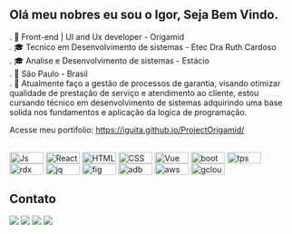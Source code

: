 ## Olá meu nobres eu sou o Igor, Seja Bem Vindo.

. 🚀 Front-end | UI and Ux developer - Origamid
<br>
. 🎓  Tecnico em Desenvolvimento de sistemas  - Etec Dra Ruth Cardoso
<br>
. 🎓  Analise e Desenvolvimento de sistemas  - Estácio
<br>
. 📌 São Paulo - Brasil
<br>
. 📓 Atualmente faço a gestão de processos de garantia, visando otimizar qualidade de prestação de serviço e atendimento ao cliente, estou cursando técnico em desenvolvimento de sistemas adquirindo uma base solida nos fundamentos e aplicação da logica de programação.

Acesse meu portifolio:
https://iguita.github.io/ProjectOrigamid/

<div style="display: inline_block"><br>
  <img align="center" alt="Js" height="20" width="60" src="https://img.shields.io/badge/JavaScript-F7DF1E?style=for-the-badge&logo=javascript&logoColor=black">
  <img align="center" alt="React" height="20" width="60" src="https://img.shields.io/badge/React-20232A?style=for-the-badge&logo=react&logoColor=61DAFB">
  <img align="center" alt="HTML" height="20" width="60" src="https://img.shields.io/badge/HTML-239120?style=for-the-badge&logo=html5&logoColor=white">
  <img align="center" alt="CSS" height="20" width="60" src="https://img.shields.io/badge/CSS-239120?&style=for-the-badge&logo=css3&logoColor=white">
  <img align="center" alt="Vue" height="20" width="60" src="https://img.shields.io/badge/Vue.js-35495E?style=for-the-badge&logo=vue.js&logoColor=4FC08D">
  <img align="center" alt="boot" height="20" width="60" src="https://img.shields.io/badge/Bootstrap-563D7C?style=for-the-badge&logo=bootstrap&logoColor=white">
  <img align="center" alt="tps" height="20" width="60" src="https://img.shields.io/badge/TypeScript-007ACC?style=for-the-badge&logo=typescript&logoColor=white">
  <img align="center" alt="rdx" height="20" width="60" src="https://img.shields.io/badge/Redux-593D88?style=for-the-badge&logo=redux&logoColor=white">
  <img align="center" alt="jq" height="20" width="60" src="https://img.shields.io/badge/jQuery-0769AD?style=for-the-badge&logo=jquery&logoColor=white">
  <img align="center" alt="fig" height="20" width="60" src="https://img.shields.io/badge/Figma-F24E1E?style=for-the-badge&logo=figma&logoColor=white">
  <img align="center" alt="adb" height="20" width="60" src="https://img.shields.io/badge/Adobe%20XD-470137?style=for-the-badge&logo=Adobe%20XD&logoColor=#FF61F6">
  <img align="center" alt="aws" height="20" width="60" src="https://img.shields.io/badge/Amazon_AWS-232F3E?style=for-the-badge&logo=amazon-aws&logoColor=white">
  <img align="center" alt="gcloud" height="20" width="60" src="https://img.shields.io/badge/Google_Cloud-4285F4?style=for-the-badge&logo=google-cloud&logoColor=white">


</div>
  
  ## Contato
 
<div> 
  <a href="https://instagram.com/iguita" target="_blank"><img src="https://img.shields.io/badge/-Instagram-%23E4405F?style=for-the-badge&logo=instagram&logoColor=white" target="_blank"></a>
 <a href="https://discord.gg/Rh3TZyU2" target="_blank"><img src="https://img.shields.io/badge/Discord-7289DA?style=for-the-badge&logo=discord&logoColor=white" target="_blank"></a> 
  <a href = "mailto:igorsbs27@gmail.com"><img src="https://img.shields.io/badge/-Gmail-%23333?style=for-the-badge&logo=gmail&logoColor=white" target="_blank"></a>
  <a href="https://www.linkedin.com/in/igor-santana-bernardino-da-silva-5b0781143/" target="_blank"><img src="https://img.shields.io/badge/-LinkedIn-%230077B5?style=for-the-badge&logo=linkedin&logoColor=white" target="_blank"></a> 
  
</div>
